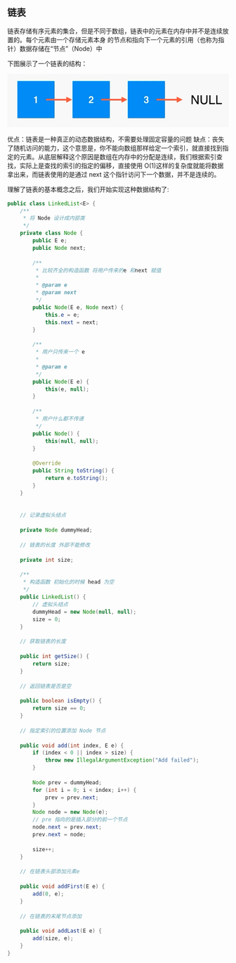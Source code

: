 ## 链表

链表存储有序元素的集合，但是不同于数组，链表中的元素在内存中并不是连续放置的。每个元素由一个存储元素本身
的节点和指向下一个元素的引用（也称为指针）数据存储在“节点”（Node）中

下图展示了一个链表的结构：

![Image text](./image/链表01.png)

优点：链表是一种真正的动态数据结构，不需要处理固定容量的问题
缺点：丧失了随机访问的能力，这个意思是，你不能向数组那样给定一个索引，就直接找到指定的元素。从底层解释这个原因是数组在内存中的分配是连续，我们根据索引查找，实际上是查找的索引的指定的偏移，直接使用 O(1)这样的复杂度就能将数据拿出来，而链表使用的是通过 next 这个指针访问下一个数据，并不是连续的。

理解了链表的基本概念之后，我们开始实现这种数据结构了:

```java
public class LinkedList<E> {
    /**
     * 将 Node 设计成内部类
     */
    private class Node {
        public E e;
        public Node next;

        /**
         * 比较齐全的构造函数 将用户传来的e 和next 赋值
         *
         * @param e
         * @param next
         */
        public Node(E e, Node next) {
            this.e = e;
            this.next = next;
        }

        /**
         * 用户只传来一个 e
         *
         * @param e
         */
        public Node(E e) {
            this(e, null);
        }

        /**
         * 用户什么都不传递
         */
        public Node() {
            this(null, null);
        }

        @Override
        public String toString() {
            return e.toString();
        }
    }


    // 记录虚拟头结点

    private Node dummyHead;

    // 链表的长度 外部不能修改

    private int size;

    /**
     * 构造函数 初始化的时候 head 为空
     */
    public LinkedList() {
        // 虚拟头结点
        dummyHead = new Node(null, null);
        size = 0;
    }

    // 获取链表的长度

    public int getSize() {
        return size;
    }

    // 返回链表是否是空

    public boolean isEmpty() {
        return size == 0;
    }

    // 指定索引的位置添加 Node 节点

    public void add(int index, E e) {
        if (index < 0 || index > size) {
            throw new IllegalArgumentException("Add failed");
        }

        Node prev = dummyHead;
        for (int i = 0; i < index; i++) {
            prev = prev.next;
        }
        Node node = new Node(e);
        // pre 指向的是插入部分的前一个节点
        node.next = prev.next;
        prev.next = node;

        size++;
    }

    // 在链表头部添加元素e

    public void addFirst(E e) {
        add(0, e);
    }

    // 在链表的末尾节点添加

    public void addLast(E e) {
        add(size, e);
    }
}


```
